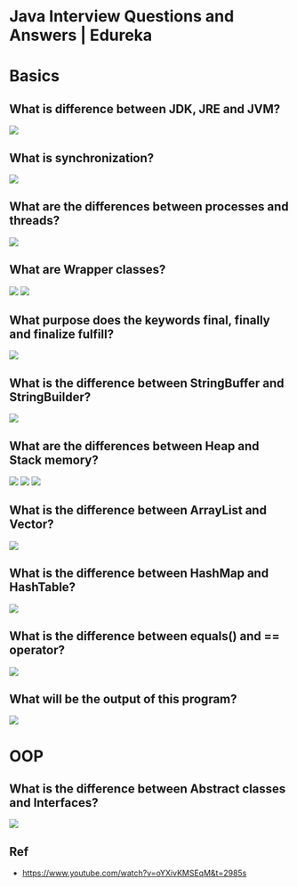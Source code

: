# Java Interview Questions and Answers | Edureka

# Basics

## What is difference between JDK, JRE and JVM?
![](https://github.com/shamy1st/java-interview-edureka/blob/main/images/q1.png)

## What is synchronization?
![](https://github.com/shamy1st/java-interview-edureka/blob/main/images/q2.png)

## What are the differences between processes and threads?
![](https://github.com/shamy1st/java-interview-edureka/blob/main/images/q3.png)

## What are Wrapper classes?
![](https://github.com/shamy1st/java-interview-edureka/blob/main/images/q4.png)
![](https://github.com/shamy1st/java-interview-edureka/blob/main/images/q4-1.png)

## What purpose does the keywords final, finally and finalize fulfill?
![](https://github.com/shamy1st/java-interview-edureka/blob/main/images/q5.png)

## What is the difference between StringBuffer and StringBuilder?
![](https://github.com/shamy1st/java-interview-edureka/blob/main/images/q6.png)

## What are the differences between Heap and Stack memory?
![](https://github.com/shamy1st/java-interview-edureka/blob/main/images/q7.png)
![](https://github.com/shamy1st/java-interview-edureka/blob/main/images/q7-1.png)
![](https://github.com/shamy1st/java-interview-edureka/blob/main/images/q7-2.png)

## What is the difference between ArrayList and Vector?
![](https://github.com/shamy1st/java-interview-edureka/blob/main/images/q8.png)

## What is the difference between HashMap and HashTable?
![](https://github.com/shamy1st/java-interview-edureka/blob/main/images/q9.png)

## What is the difference between equals() and == operator?
![](https://github.com/shamy1st/java-interview-edureka/blob/main/images/q10.png)

## What will be the output of this program?
![](https://github.com/shamy1st/java-interview-edureka/blob/main/images/q11.png)

# OOP

## What is the difference between Abstract classes and Interfaces?
![](https://github.com/shamy1st/java-interview-edureka/blob/main/images/q12.png)


## Ref
* https://www.youtube.com/watch?v=oYXivKMSEqM&t=2985s
